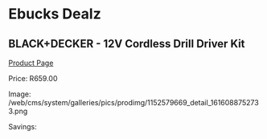 
# Ebucks Dealz
## BLACK+DECKER - 12V Cordless Drill Driver Kit
[Product Page](https://www.ebucks.com/web/shop/productSelected.do?prodId=1152579669&catId=717324798)

Price: R659.00

Image: /web/cms/system/galleries/pics/prodimg/1152579669_detail_1616088752733.png

Savings: 


	